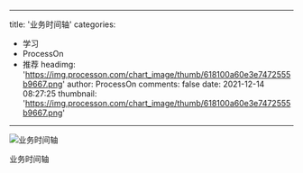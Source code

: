 
---
title: '业务时间轴'
categories: 
 - 学习
 - ProcessOn
 - 推荐
headimg: 'https://img.processon.com/chart_image/thumb/618100a60e3e7472555b9667.png'
author: ProcessOn
comments: false
date: 2021-12-14 08:27:25
thumbnail: 'https://img.processon.com/chart_image/thumb/618100a60e3e7472555b9667.png'
---

<div>   
<img class="thumb" alt="业务时间轴" src="https://img.processon.com/chart_image/thumb/618100a60e3e7472555b9667.png" referrerpolicy="no-referrer">
<p>业务时间轴</p>  
</div>
            